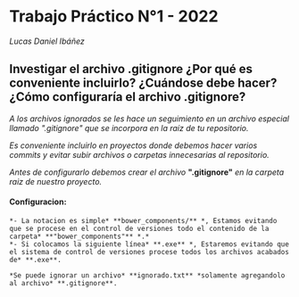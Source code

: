# Trabajo Práctico N°1 - 2022
_Lucas Daniel Ibáñez_

## Investigar el archivo .gitignore ¿Por qué es conveniente incluirlo? ¿Cuándose debe hacer?¿Cómo configuraría el archivo .gitignore?

*A los archivos ignorados se les hace un seguimiento en un archivo especial llamado ".gitignore" que se incorpora en 
la raíz de tu repositorio.*

*Es conveniente incluirlo en proyectos donde debemos hacer varios commits y evitar subir archivos o carpetas innecesarias al repositorio.*

*Antes de configurarlo debemos crear el archivo* **".gitignore"** *en la carpeta raiz de nuestro proyecto.*
#### Configuracion:
    *- La notacion es simple* **bower_components/** *, Estamos evitando que se procese en el control de versiones todo el contenido de la carpeta* **"bower_components"** *.*
    *- Si colocamos la siguiente línea* **.exe** *, Estaremos evitando que el sistema de control de versiones procese todos los archivos acabados de* **.exe**.
    
    *Se puede ignorar un archivo* **ignorado.txt** *solamente agregandolo al archivo* **.gitignore**.


